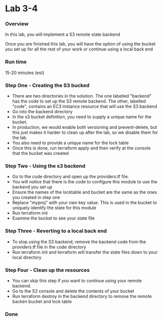 # Lab 3-4

### Overview
In this lab, you will implement a S3 remote state backend

Once you are finished this lab, you will have the option of using the bucket you set up for all the rest of your work or continue using a local back end


### Run time
15-20 minutes (est)

### Step One - Creating the S3 bucked

* There are two directories in the solution. The one labelled "backend" has the code to set up the S3 remote backend.  The other, labelled "code", contains an EC3 instance resource that will use the S3 backend
* Go into the backend directory
* In the s3 bucket definition, you need to supply a unique name for the bucket.
* In production, we would enable both versioning and prevent-delete, but this just makes it harder to clean up after the lab, so we disable them for the lab.
* You also need to provide a unique name for the lock table
* Once this is done, run terraform apply and then verify at the console that the bucket was created

### Step Two - Using the s3 backend

* Go to the code directory and open up the providers.tf file.
* You will notice that there is the code to configure this module to use the backend you set up
* Ensure the names of the locktable and bucket are the same as the ones you created in step one
* Replace "myproj" with your own key value. This is used in the bucket to uniquely identify the state for this module
* Run terraform init
* Examine the bucket to see your state file

### Step Three - Reverting to a local back end

* To stop using the S3 backend, remove the backend code from the providers.tf file in the code directory
* Run terraform init and terraform will transfer the state files down to your local directory

### Step Four - Clean up the resources 
* You can skip this step if you want to continue using your remote backend.
* Go to the S3 console and delete the contents of your bucket
* Run terraform destroy in the backend directory to remove the remote backen bucket and lock table

### Done



